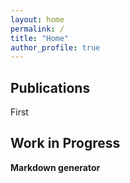 ```yaml
---
layout: home
permalink: /
title: "Home"
author_profile: true
---
```


Publications
------
First


Work in Progress
------
**Markdown generator**

